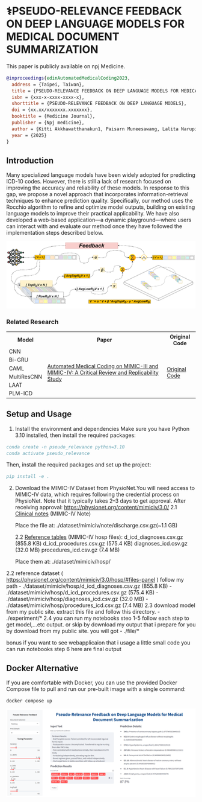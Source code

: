 # ⚕️PSEUDO-RELEVANCE FEEDBACK ON DEEP LANGUAGE MODELS FOR MEDICAL DOCUMENT SUMMARIZATION

This paper is publicly available on npj Medicine.

```bibtex
@inproceedings{edinAutomatedMedicalCoding2023,
  address = {Taipei, Taiwan},
  title = {PSEUDO-RELEVANCE FEEDBACK ON DEEP LANGUAGE MODELS FOR MEDICAL DOCUMENT SUMMARIZATION},
  isbn = {xxx-x-xxxx-xxxx-x},
  shorttitle = {PSEUDO-RELEVANCE FEEDBACK ON DEEP LANGUAGE MODELS},
  doi = {xx.xx/xxxxxxx.xxxxxxx},
  booktitle = {Medicine Journal},
  publisher = {Npj medicine},
  author = {Kitti Akkhawatthanakun1, Paisarn Muneesawang, Lalita Narupiyakul, and Konlakorn Wongpatikaseree},
  year = {2025}
}
```

## Introduction

Many specialized language models have been widely adopted for predicting ICD-10 codes. However, there is still a lack of research focused on improving the accuracy and reliability of these models. In response to this gap, we propose a novel approach that incorporates information-retrieval techniques to enhance prediction quality. Specifically, our method uses the Rocchio algorithm to refine and optimize model outputs, building on existing language models to improve their practical applicability. We have also developed a web-based application—a dynamic playground—where users can interact with and evaluate our method once they have followed the implementation steps described below.


![My Image Description](/files/retrieval/pesudo_relevance_feedback.png)


### Related Research
<table>
  <tr>
    <th>Model</th>
    <th>Paper</th>
    <th>Original Code</th>
  </tr>
  <tr>
    <td>CNN</td>
    <td rowspan="6">
      <a href="https://arxiv.org/abs/2304.10909">Automated Medical Coding on MIMIC-III and MIMIC-IV: A Critical Review and Replicability Study</a><br>
    </td>
    <td rowspan="6">
      <a href="https://github.com/JoakimEdin/medical-coding-reproducibility">Original Code</a>
    </td>
  </tr>
  <tr>
    <td>Bi-GRU</td>
  </tr>
  <tr>
    <td>CAML</td>
  </tr>
  <tr>
    <td>MultiResCNN</td>
  </tr>
  <tr>
    <td>LAAT</td>
  </tr>
  <tr>
    <td>PLM-ICD</td>
  </tr>
</table>

## Setup and Usage 
1. Install the environment and dependencies
Make sure you have Python 3.10 installed, then install the required packages:

```bibtex
conda create -n pseudo_relevance python=3.10
conda activate pseudo_relevance
```

Then, install the required packages and set up the project:

```bibtex
pip install -e .
```

2. Download the MIMIC-IV Dataset from PhysioNet.You will need access to MIMIC-IV data, which requires following the credential process on PhysioNet. Note that it typically takes 2–3 days to get approval. After receiving approval:
   https://physionet.org/content/mimiciv/3.0/
   2.1 [Clinical notes](https://physionet.org/content/mimic-iv-note/2.2/) (MIMIC-IV Note)

   Place the file at: ./dataset/mimiciv/note/discharge.csv.gz(~1.1 GB)

   2.2 [Reference tables](https://physionet.org/content/mimic-iv-note/2.2/) (MIMIC-IV hosp files):
          d_icd_diagnoses.csv.gz (855.8 KB)
          d_icd_procedures.csv.gz (575.4 KB)
          diagnoses_icd.csv.gz (32.0 MB)
          procedures_icd.csv.gz (7.4 MB)

   Place them at: ./dataset/mimiciv/hosp/
   



2.2 reference dataset ( https://physionet.org/content/mimiciv/3.0/hosp/#files-panel ) follow my path
             - ./dataset/mimiciv/hosp/d_icd_diagnoses.csv.gz (855.8 KB)
             - ./dataset/mimiciv/hosp/d_icd_procedures.csv.gz (575.4 KB)
             - ./dataset/mimiciv/hosp/diagnoses_icd.csv.gz (32.0 MB)
             - ./dataset/mimiciv/hosp/procedures_icd.csv.gz (7.4 MB)
2.3 download model from my public site. extract this file and follow this directory.
             - ./experiment/*
2.4 you can run my notebooks steo 1-5 follow each step to get model,...etc output. or skip by download my output that i prepare for you by download from my public site. you will got
             - ./file/*

   
bonus  if you want to see webapplicaion that i usage a little small code you can run notebooks step 6 here are final output




## Docker Alternative
If you are comfortable with Docker, you can use the provided Docker Compose file to pull and run our pre-built image with a single command:
```
docker compose up
```
![My Image Description](/files/retrieval/webapp.png)


